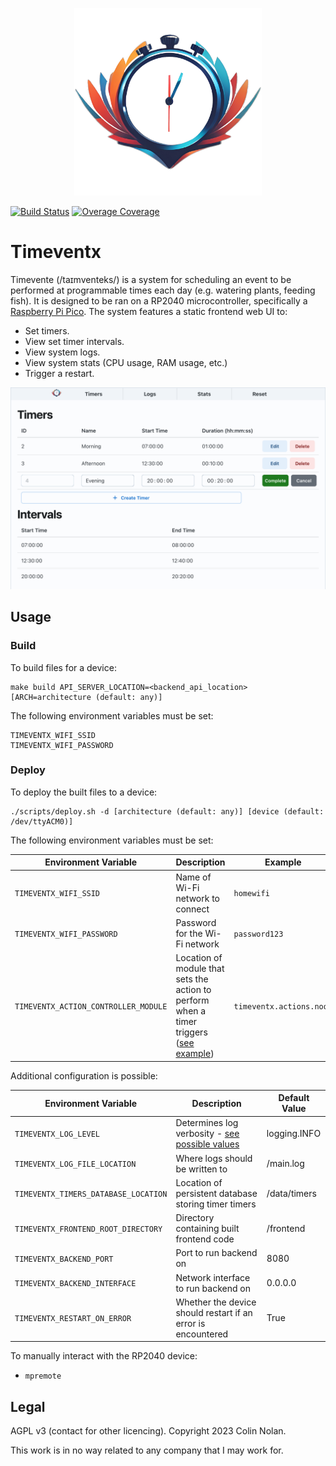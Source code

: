 <p align="center">
    <img alt="Timeventx Logo" src="docs/logo.png" width="300px"/>
</p>

[![Build Status](https://ci.colinnolan.uk/api/badges/colin-nolan/timeventx/status.svg)](https://ci.colinnolan.uk/colin-nolan/timeventx) [![Overage Coverage](https://codecov.io/gh/colin-nolan/timeventx/graph/badge.svg?token=UKCB5SVPED)](https://codecov.io/gh/colin-nolan/timeventx)

# Timeventx

Timevente (/taɪmventeks/) is a system for scheduling an event to be performed at programmable times each day (e.g. watering plants, feeding fish). It is designed to be ran on a RP2040 microcontroller, specifically a [Raspberry Pi Pico](https://www.raspberrypi.com/products/raspberry-pi-pico/). The system features a static frontend web UI to:

- Set timers.
- View set timer intervals.
- View system logs.
- View system stats (CPU usage, RAM usage, etc.)
- Trigger a restart.

![Screenshot of web UI](docs/frontend.png)

## Usage

### Build

To build files for a device:

```text
make build API_SERVER_LOCATION=<backend_api_location> [ARCH=architecture (default: any)]
```

The following environment variables must be set:

```text
TIMEVENTX_WIFI_SSID
TIMEVENTX_WIFI_PASSWORD
```

### Deploy

To deploy the built files to a device:

```shell
./scripts/deploy.sh -d [architecture (default: any)] [device (default: /dev/ttyACM0)]
```

The following environment variables must be set:

| Environment Variable                 | Description                                                                                                                                     | Example                  |
| ------------------------------------ | ----------------------------------------------------------------------------------------------------------------------------------------------- | ------------------------ |
| `TIMEVENTX_WIFI_SSID`                | Name of Wi-Fi network to connect                                                                                                                | `homewifi`               |
| `TIMEVENTX_WIFI_PASSWORD`            | Password for the Wi-Fi network                                                                                                                  | `password123`            |
| `TIMEVENTX_ACTION_CONTROLLER_MODULE` | Location of module that sets the action to perform when a timer triggers ([see example](timeventx/blob/main/backend/timeventx/actions/noop.py)) | `timeventx.actions.noop` |

Additional configuration is possible:

| Environment Variable                 | Description                                                                                                     | Default Value |
| ------------------------------------ | --------------------------------------------------------------------------------------------------------------- | ------------- |
| `TIMEVENTX_LOG_LEVEL`                | Determines log verbosity - [see possible values](https://docs.python.org/3/library/logging.html#logging-levels) | logging.INFO  |
| `TIMEVENTX_LOG_FILE_LOCATION`        | Where logs should be written to                                                                                 | /main.log     |
| `TIMEVENTX_TIMERS_DATABASE_LOCATION` | Location of persistent database storing timer timers                                                            | /data/timers  |
| `TIMEVENTX_FRONTEND_ROOT_DIRECTORY`  | Directory containing built frontend code                                                                        | /frontend     |
| `TIMEVENTX_BACKEND_PORT`             | Port to run backend on                                                                                          | 8080          |
| `TIMEVENTX_BACKEND_INTERFACE`        | Network interface to run backend on                                                                             | 0.0.0.0       |
| `TIMEVENTX_RESTART_ON_ERROR`         | Whether the device should restart if an error is encountered                                                    | True          |

To manually interact with the RP2040 device:

- `mpremote`

## Legal

AGPL v3 (contact for other licencing). Copyright 2023 Colin Nolan.

This work is in no way related to any company that I may work for.
